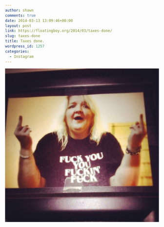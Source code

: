 ```yaml
---
author: shawn
comments: true
date: 2014-03-13 13:09:46+00:00
layout: post
link: https://floatingboy.org/2014/03/taxes-done/
slug: taxes-done
title: Taxes done.
wordpress_id: 1257
categories:
  - Instagram
---
```


[![Taxes done.](/assets/media/2014/03/21f9038eaa5011e39495120644a0a804_8.jpg)](/assets/media/2014/03/21f9038eaa5011e39495120644a0a804_8.jpg)
